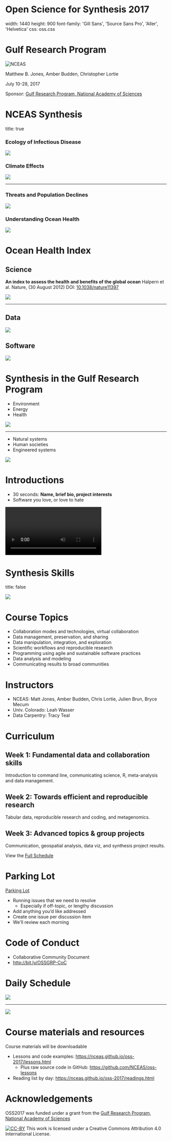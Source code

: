 
Open Science for Synthesis 2017
========================================================
width: 1440
height: 900
font-family: 'Gill Sans', 'Source Sans Pro', 'Aller', 'Helvetica'
css: oss.css

# Gulf Research Program

![NCEAS](images/nceas-logo.png)

Matthew B. Jones, Amber Budden, Christopher Lortie

July 10-28, 2017

Sponsor: [Gulf Research Program, National Academy of Sciences](http://www.nationalacademies.org/gulf/index.html)


NCEAS Synthesis
========================================================
title: true

### Ecology of Infectious Disease
![](images/syn-inf-disease.png)

### Climate Effects
![](images/syn-climate-effects.png)

***
### Threats and Population Declines
![](images/syn-marine-systems.png)

### Understanding Ocean Health
![](images/syn-human-impacts.png)

Ocean Health Index
========================================================

## Science

<strong>An index to assess the health and benefits of the global ocean</strong>
Halpern et al. Nature, (30 August 2012) DOI: [10.1038/nature11397](http://doi.org/10.1038/nature11397)

![](images/ohi-global.png)

***
## Data
![](images/knb-ohi-global.png)

## Software
![](images/ohicore-github.png)

Synthesis in the Gulf Research Program
========================================================

- Environment
- Energy
- Health

![](images/Sediment_in_the_Gulf_of_Mexico.jpg)

***

- Natural systems
- Human societies
- Engineered systems

![](images/gulf-grp-components.jpg)


Introductions
========================================================

- 30 seconds: <strong>Name, brief bio, project interests</strong>
- Software you love, or love to hate

<video id="Oliver" controls src="https://www.nceas.ucsb.edu/~jones/oliver-noooo-excel-snippet-web.mp4"></video>



Synthesis Skills
========================================================
title: false

![](images/conway-data-science.png)

Course Topics
========================================================

- Collaboration modes and technologies, virtual collaboration
- Data management, preservation, and sharing
- Data manipulation, integration, and exploration
- Scientific workflows and reproducible research
- Programming using agile and sustainable software practices
- Data analysis and modeling
- Communicating results to broad communities

Instructors
========================================================
- NCEAS: Matt Jones, Amber Budden, Chris Lortie, Julien Brun, Bryce Mecum
- Univ. Colorado: Leah Wasser
- Data Carpentry: Tracy Teal

Curriculum
========================================================

## Week 1: Fundamental data and collaboration skills
Introduction to command line, communicating science, R, meta-analysis and data management.

## Week 2: Towards efficient and reproducible research
Tabular data, reproducible research and coding, and metagenomics.

## Week 3: Advanced topics & group projects
Communication, geospatial analysis, data viz, and synthesis project results.

View the [Full Schedule](https://nceas.github.io/oss-2017/schedule.html)

Parking Lot
========================================================

[Parking Lot](https://github.com/NCEAS/oss-2017/labels/ParkingLot)

- Running issues that we need to resolve
    - Especially if off-topic, or lengthy discussion
- Add anything you’d like addressed
- Create one issue per discussion item
- We'll review each morning


Code of Conduct
========================================================
- Collaborative Community Document
- http://bit.ly/OSSGRP-CoC

Daily Schedule
========================================================

![](images/day1-schedule1.png)
***
![](images/day1-schedule2.png)

Course materials and resources
========================================================

Course materials will be downloadable

- Lessons and code examples: https://nceas.github.io/oss-2017/lessons.html
    - Plus raw source code in GitHub: https://github.com/NCEAS/oss-lessons
- Reading list by day: https://nceas.github.io/oss-2017/readings.html


Acknowledgements
=========================================================

OSS2017 was funded under a grant from the [Gulf Research Program, National Academy of Sciences](http://www.nationalacademies.org/gulf/index.html)

[![CC-BY](images/ccby.png)](http://creativecommons.org/licenses/by/4.0/) This work is licensed under a Creative Commons Attribution 4.0 International License.

